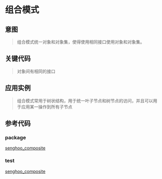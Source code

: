 # 组合模式

## 意图

> 组合模式统一对象和对象集，使得使用相同接口使用对象和对象集。

## 关键代码

> 对象间有相同的接口

## 应用实例

> 组合模式常用于树状结构，用于统一叶子节点和树节点的访问，并且可以用于应用某一操作到所有子节点

## 参考代码

### package

[senghoo_composite](/media/senghoo_design_pattern/13_composite/composite.go ':include :type=code')

### test

[senghoo_composite](/media/senghoo_design_pattern/13_composite/composite_test.go ':include :type=code')
